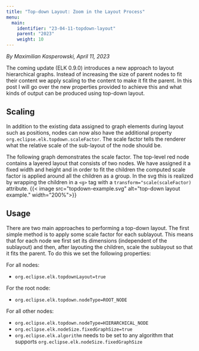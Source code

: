 ```yaml
---
title: "Top-down Layout: Zoom in the Layout Process"
menu:
  main:
    identifier: "23-04-11-topdown-layout"
    parent: "2023"
    weight: 10
---
```


_By Maximilian Kasperowski, April 11, 2023_

The coming update (ELK 0.9.0) introduces a new approach to layout hierarchical graphs. Instead of increasing the size of parent nodes to fit their content we apply scaling to the content to make it fit the parent. In this post I will go over the new properties provided to achieve this and what kinds of output can be produced using top-down layout.

## Scaling
In addition to the existing data assigned to graph elements during layout such as positions, nodes can now also have the additional property `org.eclipse.elk.topdown.scaleFactor`. The scale factor tells the renderer what the relative scale of the sub-layout of the node should be.

The following graph demonstrates the scale factor. The top-level red node contains a layered layout that consists of two nodes. We have assigned it a fixed width and height and in order to fit the children the computed scale factor is applied around all the children as a group. In the svg this is realized by wrapping the children in a `<g>` tag with a `transform="scale(scaleFactor)` attribute.
{{< image src="topdown-example.svg" alt="top-down layout example." width="200%">}}

## Usage
There are two main approaches to performing a top-down layout. The first simple method is to apply some scale factor for each sublayout. This means that for each node we first set its dimensions (independent of the sublayout) and then, after layouting the children, scale the sublayout so that it fits the parent. To do this we set the following properties:

For all nodes:
 - `org.eclipse.elk.topdownLayout=true`
  
For the root node:
 - `org.eclipse.elk.topdown.nodeType=ROOT_NODE`

For all other nodes:
 - `org.eclipse.elk.topdown.nodeType=HIERARCHICAL_NODE` 
 - `org.eclipse.elk.nodeSize.fixedGraphSize=true`
 - `org.eclipse.elk.algorithm` needs to be set to any algorithm that supports `org.eclipse.elk.nodeSize.fixedGraphSize`